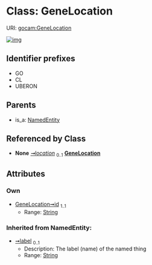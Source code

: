 
# Class: GeneLocation




URI: [gocam:GeneLocation](http://w3id.org/ontogpt/gocam/GeneLocation)


[![img](https://yuml.me/diagram/nofunky;dir:TB/class/[NamedEntity],[GeneSubcellularLocalizationRelationship]-%20location%200..1>[GeneLocation&#124;id:string;label(i):string%20%3F],[NamedEntity]^-[GeneLocation],[GeneSubcellularLocalizationRelationship])](https://yuml.me/diagram/nofunky;dir:TB/class/[NamedEntity],[GeneSubcellularLocalizationRelationship]-%20location%200..1>[GeneLocation&#124;id:string;label(i):string%20%3F],[NamedEntity]^-[GeneLocation],[GeneSubcellularLocalizationRelationship])

## Identifier prefixes

 * GO
 * CL
 * UBERON

## Parents

 *  is_a: [NamedEntity](NamedEntity.md)

## Referenced by Class

 *  **None** *[➞location](geneSubcellularLocalizationRelationship__location.md)*  <sub>0..1</sub>  **[GeneLocation](GeneLocation.md)**

## Attributes


### Own

 * [GeneLocation➞id](GeneLocation_id.md)  <sub>1..1</sub>
     * Range: [String](types/String.md)

### Inherited from NamedEntity:

 * [➞label](namedEntity__label.md)  <sub>0..1</sub>
     * Description: The label (name) of the named thing
     * Range: [String](types/String.md)
